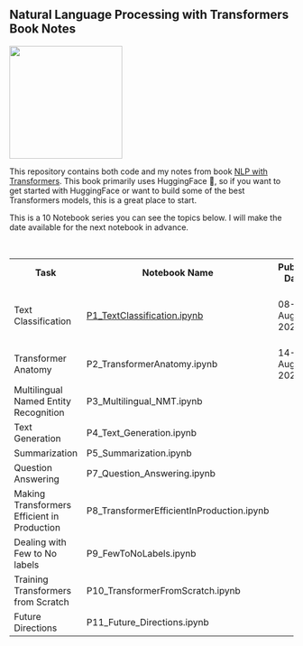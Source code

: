 ## **Natural Language Processing with Transformers Book Notes**

<img src='https://images-na.ssl-images-amazon.com/images/I/412w0wGNypL._SX375_BO1,204,203,200_.jpg' max-width=100% height=200px>

This repository contains both code and my notes from book <a href='https://www.amazon.com/Natural-Language-Processing-Transformers-Applications/dp/1098103246'>NLP with Transformers</a>. This book primarily uses HuggingFace 🤗, so if you want to get started with 
HuggingFace or want to build some of the best Transformers models, this is a great place to start.

This is a 10 Notebook series you can see the topics below. I will make the date available for the next notebook in advance.

<br>
<table style="margin-left: auto; margin-right: auto;">
  <tr>
    <th>Task</th>
    <th>Notebook Name</th>
    <th>Publish Date</th>
    <th>View on</th>
  </tr>
  <tr>
    <td>Text Classification</td>
    <td>
      <a href="https://github.com/pritishmishra703/NLP-With-HuggingFace-Book-Notes/blob/master/P1_TextClassification.ipynb">
      P1_TextClassification.ipynb
      </a>
    </td>
    <td>08-Aug-2022</td>
    <td>
      <a href=https://colab.research.google.com/drive/1oyUb3AeGi-WEph8l1StxsHuQrNMfGY0b?usp=sharing">
        <img src="https://colab.research.google.com/assets/colab-badge.svg" width='100px' >
      </a>
    </td>
  </tr>

  <tr>
    <td>Transformer Anatomy</td>
    <td>P2_TransformerAnatomy.ipynb</td>
    <td>14-Aug-2022</td>
    <td style='text-align: center'></td>
  </tr>


  <tr>
    <td>Multilingual Named Entity Recognition</td>
    <td>P3_Multilingual_NMT.ipynb</td>
    <td></td>
    <td style='text-align: center'></td>
  </tr>

  <tr>
    <td>Text Generation</td>
    <td>P4_Text_Generation.ipynb</td>
    <td></td>
    <td style='text-align: center'></td>
  </tr>

  <tr>
    <td>Summarization</td>
    <td>P5_Summarization.ipynb</td>
    <td></td>
    <td style='text-align: center'></td>
  </tr>

  <tr>
    <td>Question Answering</td>
    <td>P7_Question_Answering.ipynb</td>
    <td></td>
    <td style='text-align: center'></td>
  </tr>

  <tr>
    <td>Making Transformers Efficient in Production</td>
    <td>P8_TransformerEfficientInProduction.ipynb</td>
    <td></td>
    <td style='text-align: center'></td>
  </tr>

  <tr>
    <td>Dealing with Few to No labels</td>
    <td>P9_FewToNoLabels.ipynb</td>
    <td></td>
    <td style='text-align: center'></td>
  </tr>

  <tr>
    <td>Training Transformers from Scratch</td>
    <td>P10_TransformerFromScratch.ipynb</td>
    <td></td>
    <td style='text-align: center'></td>
  </tr>
                                                                           
  <tr>
    <td>Future Directions</td>
    <td>P11_Future_Directions.ipynb</td>
    <td></td>
    <td style='text-align: center'></td>
  </tr>
  
</table>
